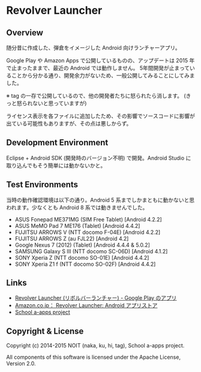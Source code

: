 # Revolver Launcher

## Overview

随分昔に作成した、弾倉をイメージした Android 向けランチャーアプリ。

Google Play や Amazon Apps で公開しているものの、アップデートは 2015 年で止まったままで、最近の Android では動作しません。
5年間開発が止まっていることから分かる通り、開発余力がないため、一般公開してみることにしてみました。

※ tag の一存で公開しているので、他の開発者たちに怒られたら消します。 (きっと怒られないと思っていますが)

ライセンス表示を各ファイルに追加したため、その影響でソースコードに影響が出ている可能性もありますが、その点は悪しからず。


## Development Environment

Eclipse + Android SDK (開発時のバージョン不明) で開発。Android Studio に取り込んでもそう簡単には動かないかと。


## Test Environments

当時の動作確認環境は以下の通り。Android 5 系までしかまともに動かないと思われます。少なくとも Android 8 系では動きませんでした。

- ASUS Fonepad ME371MG (SIM Free Tablet) [Android 4.2.2]
- ASUS MeMO Pad 7 ME176 (Tablet) [Android 4.4.2]
- FUJITSU ARROWS V (NTT docomo F-04E) [Android 4.2.2]
- FUJITSU ARROWS Z (au FJL22) [Android 4.2]
- Google Nexus 7 (2012) (Tablet) [Android 4.4.4 & 5.0.2]
- SAMSUNG Galaxy S III (NTT docomo SC-06D) [Android 4.1.2]
- SONY Xperia Z (NTT docomo SO-01E) [Android 4.4.2]
- SONY Xperia Z1 f (NTT docomo SO-02F) [Android 4.4.2]


## Links

- [Revolver Launcher (リボルバーランチャー) - Google Play のアプリ](https://play.google.com/store/apps/details?id=jp.noit.revolverlauncher&hl=ja)
- [Amazon.co.jp： Revolver Launcher: Android アプリストア](https://www.amazon.co.jp/School-a-apps-project-Revolver-Launcher/dp/B00T4T44IM)
- [School a-apps project](https://androidappsproject.wordpress.com/)


## Copyright & License

Copyright (c) 2014-2015 NOIT (naka, ku, hi, tag), School a-apps project.

All components of this software is licensed under the Apache License, Version 2.0.
